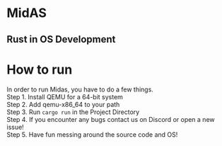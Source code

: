 # MidAS
## Rust in OS Development

# How to run
In order to run Midas, you have to do a few things.<br>
Step 1. Install QEMU for a 64-bit system<br>
Step 2. Add qemu-x86_64 to your path<br>
Step 3. Run ``cargo run`` in the Project Directory<br>
Step 4. If you encounter any bugs contact us on Discord or open a new issue!<br>
Step 5. Have fun messing around the source code and OS!<br>
